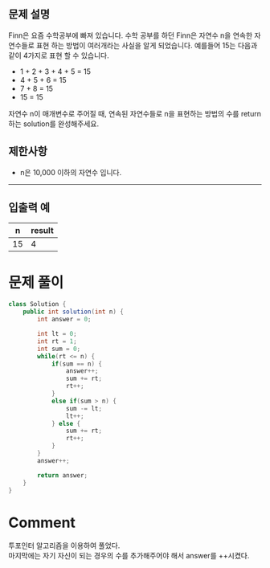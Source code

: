 ## 문제 설명
<p>Finn은 요즘 수학공부에 빠져 있습니다. 수학 공부를 하던 Finn은 자연수 n을 연속한 자연수들로 표현 하는 방법이 여러개라는 사실을 알게 되었습니다. 예를들어 15는 다음과 같이 4가지로 표현 할 수 있습니다.</p>

<ul>
<li>1 + 2 + 3 + 4 + 5 = 15</li>
<li>4 + 5 + 6 = 15</li>
<li>7 + 8 = 15</li>
<li>15 = 15</li>
</ul>

<p>자연수 n이 매개변수로 주어질 때, 연속된 자연수들로 n을 표현하는 방법의 수를 return하는 solution를 완성해주세요.</p>


## 제한사항
<ul>
<li>n은 10,000 이하의 자연수 입니다.</li>
</ul>

<hr>


## 입출력 예
<table class="table">
        <thead><tr>
<th>n</th>
<th>result</th>
</tr>
</thead>
        <tbody><tr>
<td>15</td>
<td>4</td>
</tr>
</tbody>
      </table>

# 문제 풀이
```java
class Solution {
    public int solution(int n) {
        int answer = 0;

        int lt = 0;
        int rt = 1;
        int sum = 0;
        while(rt <= n) {
            if(sum == n) {
                answer++;
                sum += rt;
                rt++;
            }
            else if(sum > n) {
                sum -= lt;
                lt++;
            } else {
                sum += rt;
                rt++;
            }
        }
        answer++;

        return answer;
    }
}
```

# Comment
투포인터 알고리즘을 이용하여 풀었다.<br>
마지막에는 자기 자신이 되는 경우의 수를 추가해주어야 해서 answer를 ++시켰다.